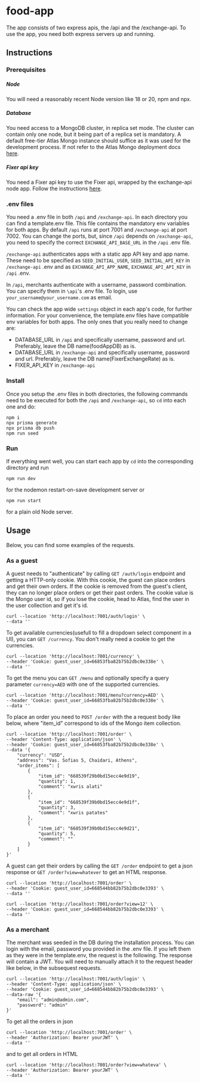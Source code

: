 # food-app
The app consists of two express apis, the /api and the /exchange-api. To use the app, you need both express servers up and running.

## Instructions

### Prerequisites

##### Node
You will need a reasonably recent Node version like 18 or 20, npm and npx.

##### Database
You need access to a MongoDB cluster, in replica set mode. The cluster can contain only one node, but it being part of a replica set is mandatory. A default free-tier Atlas Mongo instance should suffice as it was used for the development process. If not refer to the Atlas Mongo deployment docs [here](https://www.mongodb.com/docs/cloud-manager/tutorial/deploy-replica-set/).

##### Fixer api key
You need a Fixer api key to use the Fixer api, wrapped by the exchange-api node app. Follow the instructions [here](https://fixer.io/).

### .env files

You need a .env file in both ```/api``` and ```/exchange-api```. In each directory you can find a template.env file. This file contains the mandatory env variables for both apps. By default ```/api``` runs at port 7001 and ```/exchange-api``` at port 7002. You can change the ports, but, since ```/api``` depends on ```/exchange-api```, you need to specify the correct ```EXCHANGE_API_BASE_URL``` in the ```/api``` .env file.

```/exchange-api``` authenticates apps with a static app API key and app name. These need to be specified as ```SEED_INITIAL_USER```, ```SEED_INITIAL_API_KEY``` in ```/exchange-api``` .env and as ```EXCHANGE_API_APP_NAME```, ```EXCHANGE_API_API_KEY``` in ```/api``` .env.

In ```/api```, merchants authenticate with a username, password combination. You can specify them in ```\api```'s .env file. To login, use ```your_username@your_username.com``` as email. 

You can check the app wide ```settings``` object in each app's code, for further information. For your convenience, the template.env files have compatible env variables for both apps. The only ones that you really need to change are:

- DATABASE_URL in ```/api``` and specifically username, password and url. Preferably, leave the DB name(foodAppDB) as is.
- DATABASE_URL in ```/exchange-api``` and specifically username, password and url. Preferably, leave the DB name(FixerExchangeRate) as is.
- FIXER_API_KEY in ```/exchange-api```

### Install

Once you setup the .env files in both directories, the following commands need to be executed for both the ```/api``` and ```/exchange-api```, so ```cd``` into each one and do:

```
npm i
npx prisma generate
npx prisma db push
npm run seed
```

### Run

If everything went well, you can start each app by ```cd``` into the corresponding directory and run

```
npm run dev
```

for the nodemon restart-on-save development server or 

```
npm run start
```

for a plain old Node server.

## Usage

Below, you can find some examples of the requests.

### As a guest

A guest needs to "authenticate" by calling ```GET /auth/login``` endpoint and getting a HTTP-only cookie. With this cookie, the guest can place orders and get their own orders. If the cookie is removed from the guest's client, they can no longer place orders or get their past orders. The cookie value is the Mongo user id, so if you lose the cookie, head to Atlas, find the user in the user collection and get it's id.

```
curl --location 'http://localhost:7001/auth/login' \
--data ''
```

To get available currencies(usefull to fill a dropdown select component in a UI), you can ```GET /currency```. You don't really need a cookie to get the currencies. 

```
curl --location 'http://localhost:7001/currency' \
--header 'Cookie: guest_user_id=66853fba82b75b2dbc0e338e' \
--data ''
```

To get the menu you can ```GET /menu``` and optionally specify a query parameter ```currency=AED``` with one of the supported currencies. 

```
curl --location 'http://localhost:7001/menu?currency=AED' \
--header 'Cookie: guest_user_id=66853fba82b75b2dbc0e338e' \
--data ''
```

To place an order you need to ```POST /order``` with the a request body like below, where "item_id" correspond to ids of the Mongo item collection.

```
curl --location 'http://localhost:7001/order' \
--header 'Content-Type: application/json' \
--header 'Cookie: guest_user_id=66853fba82b75b2dbc0e338e' \
--data '{
    "currency": "USD",
    "address": "Vas. Sofias 5, Chaidari, Athens",
    "order_items": [
        {
            "item_id": "668539f29b0bd15ecc4e9d19",
            "quantity": 1,
            "comment": "xwris alati" 
        },
        {
            "item_id": "668539f39b0bd15ecc4e9d1f",
            "quantity": 3,
            "comment": "xwris patates"
        }, 
        {
            "item_id": "668539f39b0bd15ecc4e9d21",
            "quantity": 5,
            "comment": ""
        }
    ]
}'
```

A guest can get their orders by calling the ```GET /order``` endpoint to get a json response or ```GET /order?view=whatever``` to get an HTML response.

```
curl --location 'http://localhost:7001/order' \
--header 'Cookie: guest_user_id=668544bb82b75b2dbc0e3393' \
--data ''

curl --location 'http://localhost:7001/order?view=12' \
--header 'Cookie: guest_user_id=668544bb82b75b2dbc0e3393' \
--data ''
```

### As a merchant

The merchant was seeded in the DB during the installation process. You can login with the email, password you provided in the .env file. If you left them as they were in the template.env, the request is the following. The response will contain a JWT. You will need to manually attach it to the request header like below, in the subsequest requests. 

```
curl --location 'http://localhost:7001/auth/login' \
--header 'Content-Type: application/json' \
--header 'Cookie: guest_user_id=668544bb82b75b2dbc0e3393' \
--data-raw '{
    "email": "admin@admin.com",
    "password": "admin"
}'
```

To get all the orders in json

```
curl --location 'http://localhost:7001/order' \
--header 'Authorization: Bearer yourJWT' \
--data ''
```

and to get all orders in HTML

```
curl --location 'http://localhost:7001/order?view=whateva' \
--header 'Authorization: Bearer yourJWT' \
--data ''
```
